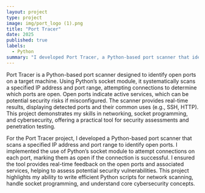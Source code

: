 ```yaml
---
layout: project
type: project
image: img/port_logo (1).png
title: "Port Tracer"
date: 2025
published: true
labels:
  - Python
summary: "I developed Port Tracer, a Python-based port scanner that identifies open ports on a target machine. Using socket for network communication, the tool scans specified IP addresses and port ranges, providing real-time results to assess potential security risks. This project demonstrates my skills in networking, socket programming, and cybersecurity.."
---
```


Port Tracer is a Python-based port scanner designed to identify open ports on a target machine. Using Python’s socket module, it systematically scans a specified IP address and port range, attempting connections to determine which ports are open. Open ports indicate active services, which can be potential security risks if misconfigured. The scanner provides real-time results, displaying detected ports and their common uses (e.g., SSH, HTTP). This project demonstrates my skills in networking, socket programming, and cybersecurity, offering a practical tool for security assessments and penetration testing.

For the Port Tracer project, I developed a Python-based port scanner that scans a specified IP address and port range to identify open ports. I implemented the use of Python’s socket module to attempt connections on each port, marking them as open if the connection is successful. I ensured the tool provides real-time feedback on the open ports and associated services, helping to assess potential security vulnerabilities. This project highlights my ability to write efficient Python scripts for network scanning, handle socket programming, and understand core cybersecurity concepts.

